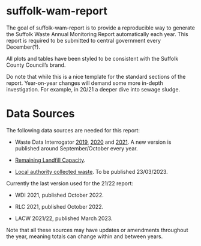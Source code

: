 
# suffolk-wam-report

<!-- badges: start -->
<!-- badges: end -->

The goal of suffolk-wam-report is to provide a reproducible way to
generate the Suffolk Waste Annual Monitoring Report automatically each
year. This report is required to be submitted to central government
every December(?).

All plots and tables have been styled to be consistent with the Suffolk
County Council’s brand.

Do note that while this is a nice template for the standard sections of
the report. Year-on-year changes will demand some more in-depth
investigation. For example, in 20/21 a deeper dive into sewage sludge.

# Data Sources

The following data sources are needed for this report:

- Waste Data Interrogator
  [2019](https://www.data.gov.uk/dataset/d409b2ba-796c-4436-82c7-eb1831a9ef25/2019-waste-data-interrogator),
  [2020](https://www.data.gov.uk/dataset/bb40d091-a346-4b75-aa54-df7d347bed93/2020-waste-data-interrogator)
  and
  [2021](https://www.data.gov.uk/dataset/d8a12b93-03ef-4fbf-9a43-1ca7a054479c/2021-waste-data-interrogator).
  A new version is published around September/October every year.

- [Remaining Landfill
  Capacity](https://www.data.gov.uk/dataset/237825cb-dc10-4c53-8446-1bcd35614c12/remaining-landfill-capacity).

- [Local authority collected waste](https://www.gov.uk/government/statistical-data-sets/env18-local-authority-collected-waste-annual-results-tables-202122).
  To be published 23/03/2023.

Currently the last version used for the 21/22 report:

- WDI 2021, published October 2022.

- RLC 2021, published October 2022.

- LACW 2021/22, published March 2023.

Note that all these sources may have updates or amendments throughout
the year, meaning totals can change within and between years.
